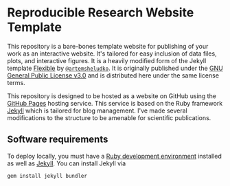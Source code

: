 # Reproducible Research Website Template
This repository is a bare-bones template website for publishing of your work as
an interactive website. It's tailored for easy inclusion of data files, plots,
and interactive figures. It is a heavily modified form of the Jekyll template
[Flexible](https://artemsheludko.github.io/flexible-jekyll/) by
[`@artemsheludko`](https://github.com/artemsheludko). It is originally published
under the [GNU General Public License
v3.0](https://www.gnu.org/licenses/gpl-3.0.en.html) and is distributed here
under the same license terms.

This repository is designed to be hosted as a website on GitHub using the
[GitHub Pages]() hosting service. This service is based on the Ruby framework
[Jekyll]() which is tailored for blog management. I've made several
modifications to the structure to be amenable for scientific publications. 


## Software requirements 
To deploy locally, you must have a [Ruby development environment]() installed as
well as [Jekyll](). You can install Jekyll via 

```
gem install jekyll bundler
```



## 